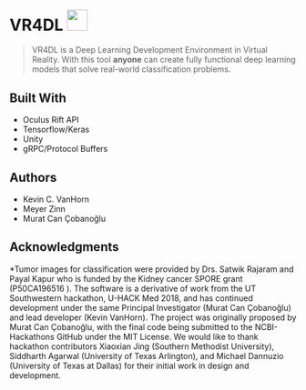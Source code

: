 # VR4DL <img src="https://raw.githubusercontent.com/Cobanoglu-Lab/VR4DL/master/VR_DL_Data/Repo/vr_icon_.png" width="36.5">
 > VR4DL is a Deep Learning Development Environment in Virtual Reality. With this tool **anyone** can create fully functional deep learning models that solve real-world classification problems.

 
## Built With
* Oculus Rift API
* Tensorflow/Keras
* Unity
* gRPC/Protocol Buffers

## Authors
* Kevin C. VanHorn
* Meyer Zinn
* Murat Can Çobanoğlu

## Acknowledgments
*Tumor images for classification were provided by Drs. Satwik Rajaram and Payal Kapur who is funded by the Kidney cancer SPORE grant (P50CA196516 ). The software is a derivative of work from the UT Southwestern hackathon, U-HACK Med 2018, and has continued development under the same Principal Investigator (Murat Can Çobanoğlu) and lead developer (Kevin VanHorn). The project was originally proposed by Murat Can Çobanoğlu, with the final code being submitted to the NCBI-Hackathons GitHub under the MIT License. We would like to thank hackathon contributors Xiaoxian Jing (Southern Methodist University), Siddharth Agarwal (University of Texas Arlington), and Michael Dannuzio (University of Texas at Dallas) for their initial work in design and development.
